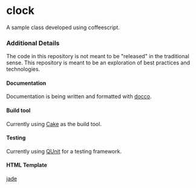 clock
=====

A sample class developed using coffeescript.

### Additional Details

The code in this repository is not meant to be "released" in the traditional sense.  This repository is meant to be an exploration of best practices and technologies.

#### Documentation

Documentation is being written and formatted with [docco](https://github.com/jashkenas/docco).

#### Build tool

Currently using [Cake](http://coffeescript.org/#cake) as the build tool.

#### Testing

Currently using [QUnit](http://qunitjs.com/) for a testing framework.

#### HTML Template

[jade](http://jade-lang.com/)